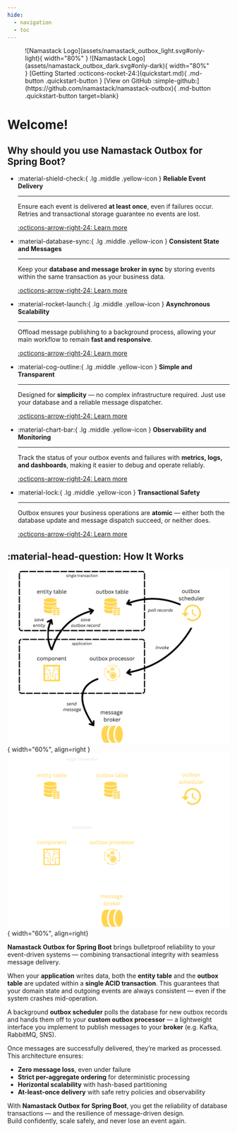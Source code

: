 ```yaml
---
hide:
  - navigation
  - toc
---
```


<figure markdown="span">
    ![Namastack Logo](assets/namastack_outbox_light.svg#only-light){ width="80%" }
    ![Namastack Logo](assets/namastack_outbox_dark.svg#only-dark){ width="80%" }
    [Getting Started :octicons-rocket-24:](quickstart.md){ .md-button .quickstart-button }
    [View on GitHub :simple-github:](https://github.com/namastack/namastack-outbox){ .md-button .quickstart-button target=blank}
</figure>

# Welcome!

## Why should you use Namastack Outbox for Spring Boot?

<div class="grid cards" markdown>

-   :material-shield-check:{ .lg .middle .yellow-icon } __Reliable Event Delivery__

    ---

    Ensure each event is delivered **at least once**, even if failures occur. Retries and transactional storage guarantee no events are lost.

    [:octicons-arrow-right-24: Learn more](#)

-   :material-database-sync:{ .lg .middle .yellow-icon } __Consistent State and Messages__

    ---

    Keep your **database and message broker in sync** by storing events within the same transaction as your business data.

    [:octicons-arrow-right-24: Learn more](#)

-   :material-rocket-launch:{ .lg .middle .yellow-icon } __Asynchronous Scalability__

    ---

    Offload message publishing to a background process, allowing your main workflow to remain **fast and responsive**.

    [:octicons-arrow-right-24: Learn more](#)

-   :material-cog-outline:{ .lg .middle .yellow-icon } __Simple and Transparent__

    ---

    Designed for **simplicity** — no complex infrastructure required. Just use your database and a reliable message dispatcher.

    [:octicons-arrow-right-24: Learn more](#)

-   :material-chart-bar:{ .lg .middle .yellow-icon } __Observability and Monitoring__

    ---

    Track the status of your outbox events and failures with **metrics, logs, and dashboards**, making it easier to debug and operate reliably.

    [:octicons-arrow-right-24: Learn more](#)

-   :material-lock:{ .lg .middle .yellow-icon } __Transactional Safety__

    ---

    Outbox ensures your business operations are **atomic** — either both the database update and message dispatch succeed, or neither does.

    [:octicons-arrow-right-24: Learn more](#)

</div>

## :material-head-question: How It Works

![Namastack Logo](assets/diagram_light.svg#only-light){ width="60%", align=right }
![Namastack Logo](assets/diagram_dark.svg#only-dark){ width="60%", align=right}

**Namastack Outbox for Spring Boot** brings bulletproof reliability to your event-driven systems —
combining
transactional integrity with seamless message delivery.

When your **application** writes data, both the **entity table** and the **outbox table**
are updated within a **single ACID transaction**. This guarantees that your domain state and
outgoing
events are always consistent — even if the system crashes mid-operation.

A background **outbox scheduler** polls the database for new outbox records and hands them off to
your **custom outbox processor** — a lightweight interface you implement to publish messages to
your **broker** (e.g. Kafka, RabbitMQ, SNS).

Once messages are successfully delivered, they’re marked as processed.  
This architecture ensures:

- **Zero message loss**, even under failure
- **Strict per-aggregate ordering** for deterministic processing
- **Horizontal scalability** with hash-based partitioning
- **At-least-once delivery** with safe retry policies and observability

With **Namastack Outbox for Spring Boot**, you get the reliability of database transactions — and
the resilience of message-driven design.  
Build confidently, scale safely, and never lose an event again.
